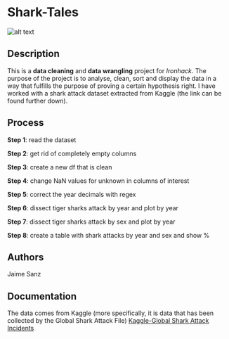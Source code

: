# Shark-Tales

![alt text](http://url/to/img.png)


## Description

This is a **data cleaning** and **data wrangling** project for *Ironhack*. 
The purpose of the project is to analyse, clean, sort and display the data in a way that fulfills the purpose of proving a certain hypothesis right. 
I have worked with a shark attack dataset extracted from Kaggle (the link can be found  further down).

## Process

**Step 1**:   read the dataset

**Step 2**:   get rid of completely empty columns

**Step 3**:   create a new df that is clean

**Step 4**:   change NaN values for unknown in columns of interest

**Step 5**:   correct the year decimals with regex

**Step 6**:   dissect tiger sharks attack by year and plot by year

**Step 7**:   dissect tiger sharks attack by sex and plot by year

**Step 8**:   create a table with shark attacks by year and sex and show %





## Authors 

Jaime Sanz


## Documentation

The data comes from Kaggle (more specifically, it is data that has been collected by the Global Shark Attack File)
[Kaggle-Global Shark Attack Incidents](https://www.kaggle.com/teajay/global-shark-attacks/version/1?select=GSAF5.csv)


